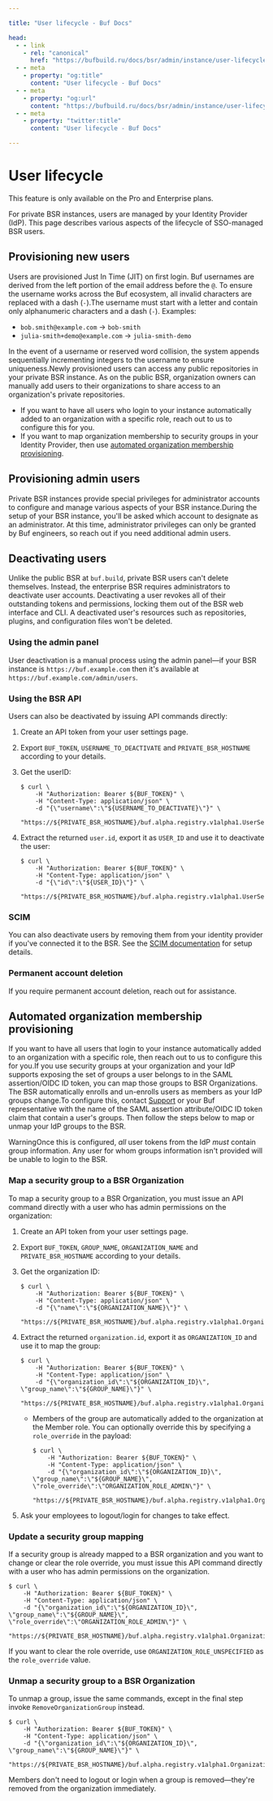```yaml
---

title: "User lifecycle - Buf Docs"

head:
  - - link
    - rel: "canonical"
      href: "https://bufbuild.ru/docs/bsr/admin/instance/user-lifecycle/"
  - - meta
    - property: "og:title"
      content: "User lifecycle - Buf Docs"
  - - meta
    - property: "og:url"
      content: "https://bufbuild.ru/docs/bsr/admin/instance/user-lifecycle/"
  - - meta
    - property: "twitter:title"
      content: "User lifecycle - Buf Docs"

---
```


# User lifecycle

This feature is only available on the Pro and Enterprise plans.

For private BSR instances, users are managed by your Identity Provider (IdP). This page describes various aspects of the lifecycle of SSO-managed BSR users.

## Provisioning new users

Users are provisioned Just In Time (JIT) on first login. Buf usernames are derived from the left portion of the email address before the `@`. To ensure the username works across the Buf ecosystem, all invalid characters are replaced with a dash (`-`).The username must start with a letter and contain only alphanumeric characters and a dash (`-`). Examples:

- `bob.smith@example.com` -> `bob-smith`
- `julia-smith+demo@example.com` -> `julia-smith-demo`

In the event of a username or reserved word collision, the system appends sequentially incrementing integers to the username to ensure uniqueness.Newly provisioned users can access any public repositories in your private BSR instance. As on the public BSR, organization owners can manually add users to their organizations to share access to an organization's private repositories.

- If you want to have all users who login to your instance automatically added to an organization with a specific role, reach out to us to configure this for you.
- If you want to map organization membership to security groups in your Identity Provider, then use [automated organization membership provisioning](#autoprovisioning).

## Provisioning admin users

Private BSR instances provide special privileges for administrator accounts to configure and manage various aspects of your BSR instance.During the setup of your BSR instance, you'll be asked which account to designate as an administrator. At this time, administrator privileges can only be granted by Buf engineers, so reach out if you need additional admin users.

## Deactivating users

Unlike the public BSR at `buf.build`, private BSR users can't delete themselves. Instead, the enterprise BSR requires administrators to deactivate user accounts. Deactivating a user revokes all of their outstanding tokens and permissions, locking them out of the BSR web interface and CLI. A deactivated user's resources such as repositories, plugins, and configuration files won't be deleted.

### Using the admin panel

User deactivation is a manual process using the admin panel—if your BSR instance is `https://buf.example.com` then it's available at `https://buf.example.com/admin/users`.

### Using the BSR API

Users can also be deactivated by issuing API commands directly:

1.  Create an API token from your user settings page.
2.  Export `BUF_TOKEN`, `USERNAME_TO_DEACTIVATE` and `PRIVATE_BSR_HOSTNAME` according to your details.
3.  Get the userID:

    ```console
    $ curl \
        -H "Authorization: Bearer ${BUF_TOKEN}" \
        -H "Content-Type: application/json" \
        -d "{\"username\":\"${USERNAME_TO_DEACTIVATE}\"}" \
        "https://${PRIVATE_BSR_HOSTNAME}/buf.alpha.registry.v1alpha1.UserService/GetUserByUsername"
    ```

4.  Extract the returned `user.id`, export it as `USER_ID` and use it to deactivate the user:

    ```console
    $ curl \
        -H "Authorization: Bearer ${BUF_TOKEN}" \
        -H "Content-Type: application/json" \
        -d "{\"id\":\"${USER_ID}\"}" \
        "https://${PRIVATE_BSR_HOSTNAME}/buf.alpha.registry.v1alpha1.UserService/DeactivateUser"
    ```

### SCIM

You can also deactivate users by removing them from your identity provider if you've connected it to the BSR. See the [SCIM documentation](../scim/overview/) for setup details.

### Permanent account deletion

If you require permanent account deletion, reach out for assistance.

## Automated organization membership provisioning

If you want to have all users that login to your instance automatically added to an organization with a specific role, then reach out to us to configure this for you.If you use security groups at your organization and your IdP supports exposing the set of groups a user belongs to in the SAML assertion/OIDC ID token, you can map those groups to BSR Organizations. The BSR automatically enrolls and un-enrolls users as members as your IdP groups change.To configure this, contact [Support](https://support.buf.build) or your Buf representative with the name of the SAML assertion attribute/OIDC ID token claim that contain a user's groups. Then follow the steps below to map or unmap your IdP groups to the BSR.

WarningOnce this is configured, _all_ user tokens from the IdP _must_ contain group information. Any user for whom groups information isn't provided will be unable to login to the BSR.

### Map a security group to a BSR Organization

To map a security group to a BSR Organization, you must issue an API command directly with a user who has admin permissions on the organization:

1.  Create an API token from your user settings page.
2.  Export `BUF_TOKEN`, `GROUP_NAME`, `ORGANIZATION_NAME` and `PRIVATE_BSR_HOSTNAME` according to your details.
3.  Get the organization ID:

    ```console
    $ curl \
        -H "Authorization: Bearer ${BUF_TOKEN}" \
        -H "Content-Type: application/json" \
        -d "{\"name\":\"${ORGANIZATION_NAME}\"}" \
        "https://${PRIVATE_BSR_HOSTNAME}/buf.alpha.registry.v1alpha1.OrganizationService/GetOrganizationByName"
    ```

4.  Extract the returned `organization.id`, export it as `ORGANIZATION_ID` and use it to map the group:

    ```console
    $ curl \
        -H "Authorization: Bearer ${BUF_TOKEN}" \
        -H "Content-Type: application/json" \
        -d "{\"organization_id\":\"${ORGANIZATION_ID}\", \"group_name\":\"${GROUP_NAME}\"}" \
        "https://${PRIVATE_BSR_HOSTNAME}/buf.alpha.registry.v1alpha1.OrganizationService/AddOrganizationGroup"
    ```

    - Members of the group are automatically added to the organization at the Member role. You can optionally override this by specifying a `role_override` in the payload:

      ```console
      $ curl \
          -H "Authorization: Bearer ${BUF_TOKEN}" \
          -H "Content-Type: application/json" \
          -d "{\"organization_id\":\"${ORGANIZATION_ID}\", \"group_name\":\"${GROUP_NAME}\", \"role_override\":\"ORGANIZATION_ROLE_ADMIN\"}" \
          "https://${PRIVATE_BSR_HOSTNAME}/buf.alpha.registry.v1alpha1.OrganizationService/AddOrganizationGroup"
      ```

5.  Ask your employees to logout/login for changes to take effect.

### Update a security group mapping

If a security group is already mapped to a BSR organization and you want to change or clear the role override, you must issue this API command directly with a user who has admin permissions on the organization.

```console
$ curl \
    -H "Authorization: Bearer ${BUF_TOKEN}" \
    -H "Content-Type: application/json" \
    -d "{\"organization_id\":\"${ORGANIZATION_ID}\", \"group_name\":\"${GROUP_NAME}\", \"role_override\":\"ORGANIZATION_ROLE_ADMIN\"}" \
    "https://${PRIVATE_BSR_HOSTNAME}/buf.alpha.registry.v1alpha1.OrganizationService/UpdateOrganizationGroup"
```

If you want to clear the role override, use `ORGANIZATION_ROLE_UNSPECIFIED` as the `role_override` value.

### Unmap a security group to a BSR Organization

To unmap a group, issue the same commands, except in the final step invoke `RemoveOrganizationGroup` instead.

```console
$ curl \
    -H "Authorization: Bearer ${BUF_TOKEN}" \
    -H "Content-Type: application/json" \
    -d "{\"organization_id\":\"${ORGANIZATION_ID}\", \"group_name\":\"${GROUP_NAME}\"}" \
    "https://${PRIVATE_BSR_HOSTNAME}/buf.alpha.registry.v1alpha1.OrganizationService/RemoveOrganizationGroup"
```

Members don't need to logout or login when a group is removed—they're removed from the organization immediately.
